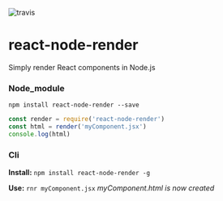 ![travis](https://travis-ci.org/morgondag/react-node-render.svg?branch=master)

# react-node-render
Simply render React components in Node.js

### Node_module
```npm install react-node-render --save```
```js
const render = require('react-node-render')
const html = render('myComponent.jsx')
console.log(html)
```

### Cli
**Install:**
```npm install react-node-render -g```

**Use:**
```rnr myComponent.jsx```
*myComponent.html is now created*
